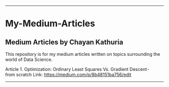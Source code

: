 ----------------------------------------------------------------------------------
# My-Medium-Articles
Medium Articles by Chayan Kathuria
----------------------------------------------------------------------------------

This repository is for my medium articles written on topics surrounding the world of Data Science.

Article 1. Optimization: Ordinary Least Squares Vs. Gradient Descent - from scratch
Link: https://medium.com/p/8b48151ba756/edit

-----------------------------------------------------------------------------------------
